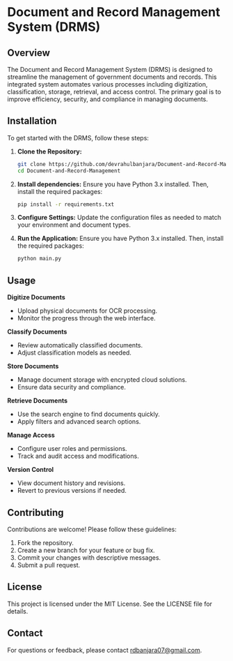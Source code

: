 # Document and Record Management System (DRMS)

## Overview

The Document and Record Management System (DRMS) is designed to streamline the management of government documents and records. This integrated system automates various processes including digitization, classification, storage, retrieval, and access control. The primary goal is to improve efficiency, security, and compliance in managing documents.

## Installation

To get started with the DRMS, follow these steps:

1. **Clone the Repository:**
   ```bash
   git clone https://github.com/devrahulbanjara/Document-and-Record-Management.git
   cd Document-and-Record-Management
   
2. **Install dependencies:**
   Ensure you have Python 3.x installed. Then, install the required packages:
   ```bash
   pip install -r requirements.txt

3. **Configure Settings:**
   Update the configuration files as needed to match your environment and document types.

4. **Run the Application:**
   Ensure you have Python 3.x installed. Then, install the required packages:
   ```bash
   python main.py

## Usage
  
**Digitize Documents**
* Upload physical documents for OCR processing.
* Monitor the progress through the web interface.

  
**Classify Documents**
* Review automatically classified documents.
* Adjust classification models as needed.

  
**Store Documents**
* Manage document storage with encrypted cloud solutions.
* Ensure data security and compliance.

   
**Retrieve Documents**
* Use the search engine to find documents quickly.
* Apply filters and advanced search options.

  
**Manage Access**
* Configure user roles and permissions.
* Track and audit access and modifications.

  
**Version Control**
* View document history and revisions.
* Revert to previous versions if needed.


## Contributing
  Contributions are welcome! Please follow these guidelines:
   1. Fork the repository.
   2. Create a new branch for your feature or bug fix.
   3. Commit your changes with descriptive messages.
   4. Submit a pull request.

## License
  This project is licensed under the MIT License. See the LICENSE file for details.

## Contact
  For questions or feedback, please contact rdbanjara07@gmail.com.

  
